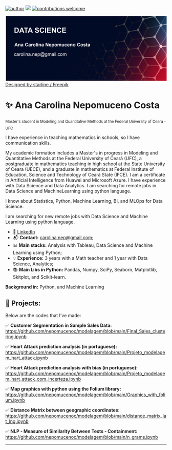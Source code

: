 [![author](https://img.shields.io/badge/author-anacarolina-red)](https://www.linkedin.com/in/anacarolinanepomuceno/?locale=en_US) [![](https://img.shields.io/badge/python-3.7+-blue.svg)](https://www.python.org/downloads/release/python-365/) [![contributions welcome](https://img.shields.io/badge/contributions-welcome-brightgreen.svg?style=flat)](https://github.com/nepomucenoc)


  <img src="carolbanner.png" width="600"/>
<a href="http://www.freepik.com">Designed by starline / Freepik</a>



# :sparkles: Ana Carolina Nepomuceno Costa
<sub>Master's student in Modeling and Quantitative Methods at the Federal University of Ceara - UFC</sub>

I have experience in teaching mathematics in schools, so I have communication skills.

My academic formation includes a Master's in progress in Modeling and Quantitative Methods at the Federal University of Ceará (UFC), a postgraduate in mathematics teaching in high school at the State University of Ceara (UECE), and a graduate in mathematics at Federal Institute of Education, Science and Technology of Ceará State (IFCE). I am a certificate in Artificial Intelligence from Huawei and Microsoft Azure. I have experience with Data Science and Data Analytics. I am searching for remote jobs in Data Science and MachineLearning using python language.

I know about Statistics, Python, Machine Learning, BI, and MLOps for Data Science.

I am searching for new remote jobs with Data Science and Machine Learning using python language.

* :large_blue_diamond: [LinkedIn](https://www.linkedin.com/in/anacarolinanepomuceno/?locale=en_US)
* :mailbox_with_mail: **Contact:** carolina.nep@gmail.com;
* :bar_chart: **Main stacks:** Analysis with Tableau, Data Science and Machine Learning using Python;
* :bulb: **Experience:** 3 years with a Math teacher and 1 year with Data Science, Analytics;
* :books: **Main Libs in Python:** Pandas, Numpy, SciPy, Seaborn, Matplotlib, Skitplot, and Scikit-learn.

**Background in:** Python, and Machine Learning

## :bell: Projects:
Below are the codes that I've made:

:white_check_mark: **Customer Segmentation in Sample Sales Data:** 
https://github.com/nepomucenoc/modelagem/blob/main/Final_Sales_clustering.ipynb

:white_check_mark: **Heart Attack prediction analysis (in portuguese):** https://github.com/nepomucenoc/modelagem/blob/main/Projeto_modelagem_hart_attack.ipynb

:white_check_mark: **Heart Attack prediction analysis with bias (in portuguese):** https://github.com/nepomucenoc/modelagem/blob/main/Projeto_modelagem_hart_attack_com_incerteza.ipynb

:white_check_mark: **Map graphics with python using the Folium library:** 
https://github.com/nepomucenoc/modelagem/blob/main/Graphics_with_folium.ipynb

:white_check_mark: **Distance Matrix between geographic coordinates:** 
https://github.com/nepomucenoc/modelagem/blob/main/distance_matrix_lat_lng.ipynb
 
:white_check_mark: **NLP - Measure of Similarity Between Texts - Containment:** 
https://github.com/nepomucenoc/modelagem/blob/main/n_grams.ipynb
 


---




